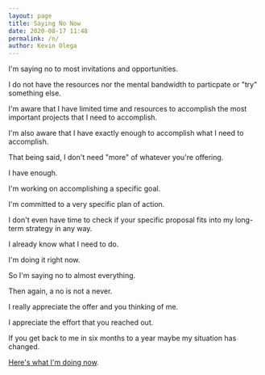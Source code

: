```yaml
--- 
layout: page
title: Saying No Now
date: 2020-08-17 11:48
permalink: /n/
author: Kevin Olega 
--- 
```

I'm saying no to most invitations and opportunities.

I do not have the resources nor the mental bandwidth to particpate or "try" something else.

I'm aware that I have limited time and resources to accomplish the most important projects that I need to accomplish.

I'm also aware that I have exactly enough to accomplish what I need to accomplish.

That being said, I don't need "more" of whatever you're offering.

I have enough.

I'm working on accomplishing a specific goal.

I'm committed to a very specific plan of action.

I don't even have time to check if your specific proposal fits into my long-term strategy in any way.

I already know what I need to do.

I'm doing it right now. 

So I'm saying no to almost everything.

Then again, a no is not a never.

I really appreciate the offer and you thinking of me.

I appreciate the effort that you reached out.

If you get back to me in six months to a year maybe my situation has changed.

[Here's what I'm doing now](https://kevinolega.com/now).